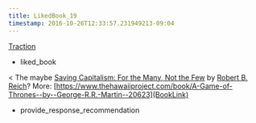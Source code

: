 ```yaml
---
title: LikedBook_19
timestamp: 2016-10-26T12:33:57.231949213-09:04
---
```


[Traction](BookTitle)
* liked_book

< The maybe [Saving Capitalism: For the Many, Not the Few](BookTitle) by [Robert B. Reich](AuthorName)? More: [https://www.thehawaiiproject.com/book/A-Game-of-Thrones--by--George-R.R.-Martin--20623](BookLink)
* provide_response_recommendation
